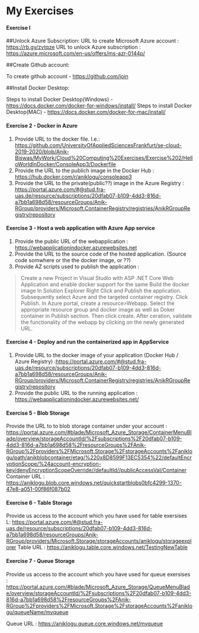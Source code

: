 # My Exercises


#### Exercise I 

##Unlock Azure Subscription:
URL to create Microsoft Azure account : https://rb.gy/zvtqze
URL to unlock Azure subscription : https://azure.microsoft.com/en-us/offers/ms-azr-0144p/

##Create Github account:

To create github account - https://github.com/join

##Install Docker Desktop:

Steps to install Docker Desktop(Windows) - https://docs.docker.com/docker-for-windows/install/
Steps to install Docker Desktop(MAC) - https://docs.docker.com/docker-for-mac/install/


#### Exercise 2 - Docker in Azure

1. Provide URL to the docker file. I.e.: https://github.com/UniversityOfAppliedSciencesFrankfurt/se-cloud-2019-2020/blob/Anik-Biswas/MyWork/Cloud%20Computing%20Exercises/Exercise%202/HelloWorldInDocker/ConsoleApp3/Dockerfile
2. Provide the URL to the publich image in the Docker Hub : https://hub.docker.com/r/aniklogu/consoleapp3
3. Provide the URL to the private(public??) image in the Azure Registry : https://portal.azure.com/#@stud.fra-uas.de/resource/subscriptions/20dfab07-b109-4dd3-816d-a7bb1a698d58/resourceGroups/Anik-RGroup/providers/Microsoft.ContainerRegistry/registries/AnikRGroupRegistry/repository

#### Exercise 3 - Host a web application with Azure App service

1. Provide the public URL of the webapplication : https://webapplicationindocker.azurewebsites.net
2. Provide the URL to the source code of the hosted application. (Source code somwhere or the the docker image, or ??)
3. Provide AZ scripts used to publish the application :
> Create a new Project in Visual Studio with ASP .NET Core Web Application and enable docker support for the same
>Build the docker image
>In Solution Explorer Right Click and Publish the application. Subsequently select Azure and the targeted container registry. Click Publish.
>In Azure portal, create a resource>Webapp. Select the appropriate resource group and docker image as well as Doker container in Publish section. Then click create.
>After ceration, validate the functionality of the webapp by clicking on the newly generated URL.

#### Exercise 4 - Deploy and run the containerized app in AppService

1. Provide URL to the docker image of your application (Docker Hub / Azure Registry) :https://portal.azure.com/#@stud.fra-uas.de/resource/subscriptions/20dfab07-b109-4dd3-816d-a7bb1a698d58/resourceGroups/Anik-RGroup/providers/Microsoft.ContainerRegistry/registries/AnikRGroupRegistry/repository
2. Provide the public URL to the running application : https://webapplicationindocker.azurewebsites.net/

#### Exercise 5 - Blob Storage

Provide the URL to to blob storage container under your account : https://portal.azure.com/#blade/Microsoft_Azure_Storage/ContainerMenuBlade/overview/storageAccountId/%2Fsubscriptions%2F20dfab07-b109-4dd3-816d-a7bb1a698d58%2FresourceGroups%2FAnik-RGroup%2Fproviders%2FMicrosoft.Storage%2FstorageAccounts%2Faniklogu/path/anikblobcontainer/etag/%220x8D8599F13EC5354%22/defaultEncryptionScope/%24account-encryption-key/denyEncryptionScopeOverride//defaultId//publicAccessVal/Container
Container URL : https://aniklogu.blob.core.windows.net/quickstartblobs0bfc4299-1370-47e8-a051-00f86f087b02

#### Exercise 6 - Table Storage

Provide us access to the account which you have used for table exersises L: https://portal.azure.com/#@stud.fra-uas.de/resource/subscriptions/20dfab07-b109-4dd3-816d-a7bb1a698d58/resourceGroups/Anik-RGroup/providers/Microsoft.Storage/storageAccounts/aniklogu/storageexplorer
Table URL : https://aniklogu.table.core.windows.net/TestingNewTable


#### Exercise 7 - Queue Storage

Provide us access to the account which you have used for queue exersises : https://portal.azure.com/#blade/Microsoft_Azure_Storage/QueueMenuBlade/overview/storageAccountId/%2Fsubscriptions%2F20dfab07-b109-4dd3-816d-a7bb1a698d58%2FresourceGroups%2FAnik-RGroup%2Fproviders%2FMicrosoft.Storage%2FstorageAccounts%2Faniklogu/queueName/myqueue

Queue URL : https://aniklogu.queue.core.windows.net/myqueue